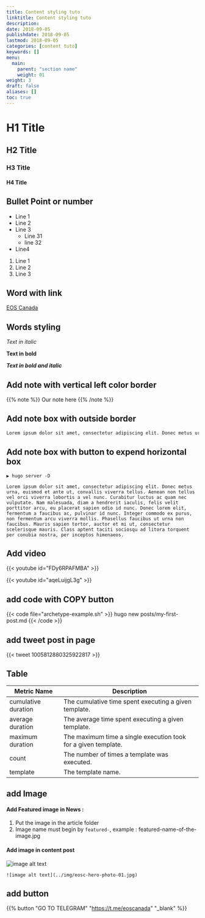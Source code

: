 ```yaml
---
title: Content styling tuto
linktitle: Content styling tuto
description:
date: 2018-09-05
publishdate: 2018-09-05
lastmod: 2018-09-05
categories: [content tuto]
keywords: []
menu:
  main:
    parent: "section name"
    weight: 01
weight: 3
draft: false
aliases: []
toc: true
---
```



# H1 Title
## H2 Title
### H3 Title
#### H4 Title


## Bullet Point or number

* Line 1
* Line 2
* Line 3
    * Line 31
    * line 32
* Line4

1. Line 1
2. Line 2
3. Line 3


## Word with link

[EOS Canada](https://www.eoscanada.com)



## Words styling

*Text in italic*

**Text in bold**

***Text in bold and italic***



## Add note with vertical left color border

{{% note %}}
Our note here
{{% /note %}}



## Add note box with outside border


```bash
Lorem ipsum dolor sit amet, consectetur adipiscing elit. Donec metus urna, euismod et ante ut, convallis viverra tellus. Aenean non tellus vel orci viverra lobortis a vel nunc. Curabitur luctus ac quam nec vulputate. Nam malesuada, diam a hendrerit iaculis, felis velit porttitor arcu, eu placerat sapien odio id nunc. Donec lorem elit, fermentum a faucibus ac, pulvinar id nunc. Integer commodo ex purus, non fermentum arcu viverra mollis. Phasellus faucibus ut urna non faucibus. Mauris sapien tortor, auctor et mi ut, consectetur scelerisque mauris. Class aptent taciti sociosqu ad litora torquent per conubia nostra, per inceptos himenaeos.
```



## Add note box with button to expend horizontal box

```
▶ hugo server -D

Lorem ipsum dolor sit amet, consectetur adipiscing elit. Donec metus urna, euismod et ante ut, convallis viverra tellus. Aenean non tellus vel orci viverra lobortis a vel nunc. Curabitur luctus ac quam nec vulputate. Nam malesuada, diam a hendrerit iaculis, felis velit porttitor arcu, eu placerat sapien odio id nunc. Donec lorem elit, fermentum a faucibus ac, pulvinar id nunc. Integer commodo ex purus, non fermentum arcu viverra mollis. Phasellus faucibus ut urna non faucibus. Mauris sapien tortor, auctor et mi ut, consectetur scelerisque mauris. Class aptent taciti sociosqu ad litora torquent per conubia nostra, per inceptos himenaeos.
```




## Add video

{{< youtube id="FDy6RPAFMBA" >}}

{{< youtube id="aqeLuijgL3g" >}}

## add code with COPY button

{{< code file="archetype-example.sh" >}}
hugo new posts/my-first-post.md
{{< /code >}}



## add tweet post in page
{{< tweet 1005812880325922817 >}}


## Table

| Metric Name         | Description |
|---------------------|-------------|
| cumulative duration | The cumulative time spent executing a given template. |
| average duration    | The average time spent executing a given template. |
| maximum duration    | The maximum time a single execution took for a given template. |
| count               | The number of times a template was executed. |
| template            | The template name. |



## add Image

#### Add Featured image in News :

1. Put the image in the article folder
2. Image name must begin by `featured-`, example : featured-name-of-the-image.jpg

#### Add image in content post

![image alt text](../img/eosc-hero-photo-01.jpg)

```![image alt text](../img/eosc-hero-photo-01.jpg)```


## add button

{{% button "GO TO TELEGRAM" "https://t.me/eoscanada" "_blank" %}}



